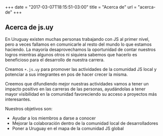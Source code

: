 +++
date = "2017-03-07T18:15:51-03:00"
title = "Acerca de"
url = "acerca-de"
+++

## Acerca de js.uy

En Uruguay existen muchas personas trabajando con JS al primer nivel, pero a veces fallamos en comunicarle al resto del mundo lo que estamos haciendo. La mayoría desaprovechamos la oportunidad de contar nuestros logros mientras algunos otros ni siquiera sabemos que hacerlo es beneficioso para el desarrollo de nuestra carrera.

Creamos `☀️.js.uy` para promover las actividades de la comunidad JS local y potenciar a sus integrantes en pos de hacer crecer la misma.

Creemos que difundiendo mejor nuestras actividades vamos a tener un impacto positivo en las carreras de las personas, ayudándolas a tener mayor visibilidad en la comunidad favoreciendo su acceso a proyectos más interesantes.

Nuestros objetivos son:

* Ayudar a los miembros a darse a conocer
* Mejorar la colaboración dentro de la comunidad local de desarrolladores
* Poner a Uruguay en el mapa de la comunidad JS global
